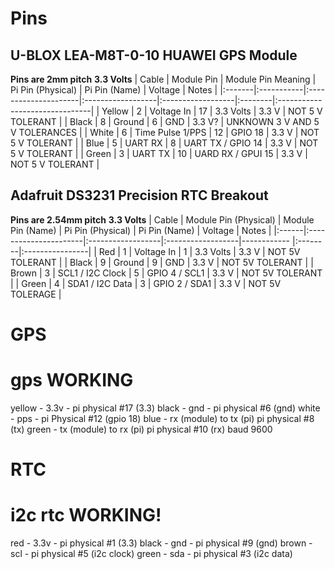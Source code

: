 # Pins
## U-BLOX LEA-M8T-0-10 HUAWEI GPS Module
**Pins are 2mm pitch**
**3.3 Volts**
| Cable  | Module Pin | Module Pin Meaning   | Pi Pin (Physical) | Pi Pin (Name) | Voltage     | Notes                          |
|:-------|:-----------|:---------------------|:------------------|:------------------|:--------|:-------------------------------|
| Yellow | 2          | Voltage In           | 17                | 3.3 Volts         | 3.3 V   | NOT 5 V TOLERANT               |
| Black  | 8          | Ground               | 6                 | GND               | 3.3 V?  | UNKNOWN 3 V AND 5 V TOLERANCES |
| White  | 6          | Time Pulse 1/PPS     | 12                | GPIO 18           | 3.3 V   | NOT 5 V TOLERANT               |
| Blue   | 5          | UART RX              | 8                 | UART TX / GPIO 14 | 3.3 V   | NOT 5 V TOLERANT               |
| Green  | 3          | UART TX              | 10                | UARD RX / GPUI 15 | 3.3 V   | NOT 5 V TOLERANT               |
## Adafruit DS3231 Precision RTC Breakout
**Pins are 2.54mm pitch**
**3.3 Volts**
| Cable | Module Pin (Physical) | Module Pin (Name) | Pi Pin (Physical) | Pi Pin (Name) | Voltage | Notes           |
|:------|:----------------------|:------------------|:------------------|------------   |:--------|:----------------|
| Red   | 1                     | Voltage In        | 1                 | 3.3 Volts     | 3.3 V   | NOT 5V TOLERANT |
| Black | 9                     | Ground            | 9                 | GND           | 3.3 V   | NOT 5V TOLERANT |
| Brown | 3                     | SCL1 / I2C Clock  | 5                 | GPIO 4 / SCL1 | 3.3 V   | NOT 5V TOLERANT |
| Green | 4                     | SDA1 / I2C Data   | 3                 | GPIO 2 / SDA1 | 3.3 V   | NOT 5V TOLERAGE |

# GPS
# gps WORKING
yellow - 3.3v - pi physical #17 (3.3)
black - gnd - pi physical #6 (gnd)
white - pps - pi Physical #12 (gpio 18)
blue - rx (module) to tx (pi) pi physical #8 (tx)
green - tx (module) to rx (pi) pi physical #10 (rx)
baud 9600

# RTC
# i2c rtc WORKING!
red - 3.3v - pi physical #1 (3.3)
black - gnd - pi physical #9 (gnd)
brown - scl - pi physical #5  (i2c clock)
green - sda - pi physical #3 (i2c data)